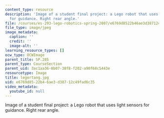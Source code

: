 ```yaml
---
content_type: resource
description: 'Image of a student final project: a Lego robot that uses light sensors
  for guidance. Right rear angle.'
file: /courses/es-293-lego-robotics-spring-2007/e6769d8522b46ae3d38712c49fad6c35_legortang.jpg
file_type: image/jpeg
image_metadata:
  caption: ''
  credit: ''
  image-alt: ''
learning_resource_types: []
ocw_type: OCWImage
parent_title: SP.285
parent_type: CourseSection
parent_uid: 3ac1aa36-8b07-38f8-f202-a90f68c5443e
resourcetype: Image
title: legortang.jpg
uid: e6769d85-22b4-6ae3-d387-12c49fad6c35
video_metadata:
  youtube_id: null
---
```

Image of a student final project: a Lego robot that uses light sensors for guidance. Right rear angle.
